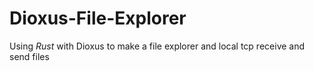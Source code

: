 # Dioxus-File-Explorer

Using *Rust* with Dioxus to make a file explorer and local tcp receive and send files
